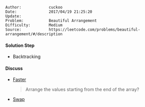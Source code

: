 
    Author:            cuckoo
    Date:              2017/04/19 21:25:20
    Update:            
    Problem:           Beautiful Arrangement
    Difficulty:        Medium
    Source:            https://leetcode.com/problems/beautiful-arrangement/#/description

#### Solution Step
 - Backtracking

#### Discuss
 - [Faster](https://discuss.leetcode.com/topic/79959/12-ms-java-backtracking-sulotion)
    >Arrange the values starting from the end of the array?
 - [Swap](https://discuss.leetcode.com/topic/82141/java-6ms-beats-98-back-tracking-swap-starting-from-the-back)

